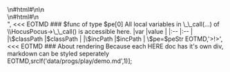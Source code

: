 <?php
function expln($arg) {
    return var_export($arg,true)."\n";
}
$peStr = expln($pe);

return ["<!<div class='top'>\n#html#\n</div>\n<div class='bottom'>\n#html#\n</div>",
    <<< EOTMD
### $func of type $pe[0]
All local variables in \_\_call(...) of \\HocusPocus->\_\_call() is accessible here.

|var          |value       |
|:--          |:--         |
|\$classPath  |$classPath  |
|\$incPath    |$incPath    |
\$pe=$peStr
EOTMD,'>!>',<<< EOTMD
### About rendering
Because each HERE doc has it's own div, markdown can be styled seperately
EOTMD,srclf('data/progs/play/demo.md',1)];
